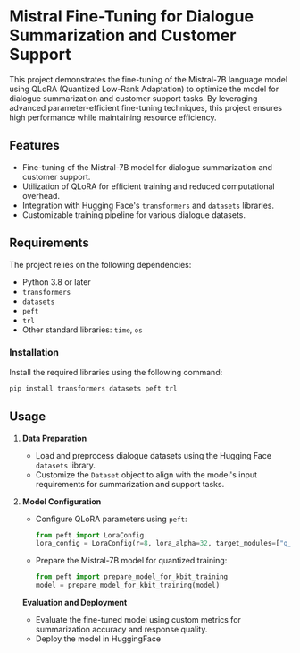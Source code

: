 # Mistral Fine-Tuning for Dialogue Summarization and Customer Support

This project demonstrates the fine-tuning of the Mistral-7B language model using QLoRA (Quantized Low-Rank Adaptation) to optimize the model for dialogue summarization and customer support tasks. By leveraging advanced parameter-efficient fine-tuning techniques, this project ensures high performance while maintaining resource efficiency.

## Features

- Fine-tuning of the Mistral-7B model for dialogue summarization and customer support.
- Utilization of QLoRA for efficient training and reduced computational overhead.
- Integration with Hugging Face's `transformers` and `datasets` libraries.
- Customizable training pipeline for various dialogue datasets.

## Requirements

The project relies on the following dependencies:

- Python 3.8 or later
- `transformers`
- `datasets`
- `peft`
- `trl`
- Other standard libraries: `time`, `os`

### Installation

Install the required libraries using the following command:

```bash
pip install transformers datasets peft trl
```

## Usage

1. **Data Preparation**

   - Load and preprocess dialogue datasets using the Hugging Face `datasets` library.
   - Customize the `Dataset` object to align with the model's input requirements for summarization and support tasks.

2. **Model Configuration**

   - Configure QLoRA parameters using `peft`:
     ```python
     from peft import LoraConfig
     lora_config = LoraConfig(r=8, lora_alpha=32, target_modules=["q_proj", "v_proj"], lora_dropout=0.05)
     ```
   - Prepare the Mistral-7B model for quantized training:
     ```python
     from peft import prepare_model_for_kbit_training
     model = prepare_model_for_kbit_training(model)
     ```

   **Evaluation and Deployment**

   - Evaluate the fine-tuned model using custom metrics for summarization accuracy and response quality.
   - Deploy the model in HuggingFace

##

